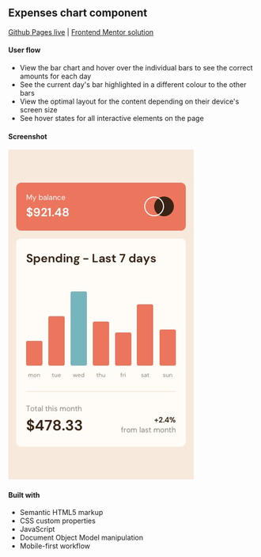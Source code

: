 ## Expenses chart component
[Github Pages live](https://candybuy.github.io/expenses-chart-component//) | [Frontend Mentor solution](https://www.frontendmentor.io/challenges/expenses-chart-component-e7yJBUdjwt)

#### User flow
 - View the bar chart and hover over the individual bars to see the correct amounts for each day
 - See the current day's bar highlighted in a different colour to the other bars
 - View the optimal layout for the content depending on their device's screen size
 - See hover states for all interactive elements on the page

#### Screenshot
![Mobile view](./design/mobile-design.jpg)


#### Built with
- Semantic HTML5 markup
- CSS custom properties
- JavaScript
- Document Object Model manipulation
- Mobile-first workflow


